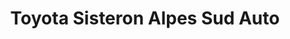 ---
title: "Toyota Sisteron Alpes Sud Auto"
url: /sisteron/toyota-sisteron-alpes-sud-auto/
shop: voiture
---